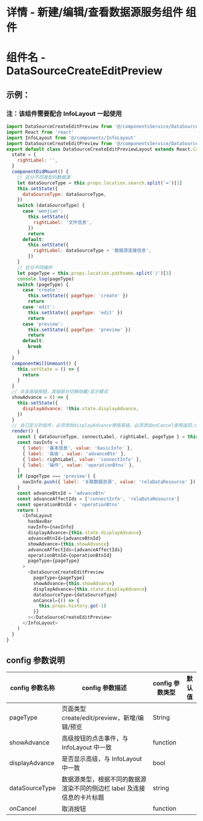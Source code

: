 <!--
 * @Author: Zhangyao
 * @Date: 2020-08-18 16:38:45
 * @LastEditors: Zhangyao
 * @LastEditTime: 2020-08-21 14:54:52
-->
# 详情 - 新建/编辑/查看数据源服务组件 组件
# 组件名 - DataSourceCreateEditPreview
## 示例：

### 注：该组件需要配合 InfoLayout 一起使用

```js
import DataSourceCreateEditPreview from '@/componentsService/DataSourceCreateEditPreview'
import React from 'react'
import InfoLayout from '@/components/InfoLayout'
import DataSourceCreateEditPreview from '@/componentsService/DataSourceCreateEditPreview'
export default class DataSourceCreateEditPreviewLayout extends React.Component {
  state = {
    rightLabel: '',
  }
  componentDidMount() {
    // 区分不同类型的数据源
    let dataSourceType = this.props.location.search.split('=')[1]
    this.setState({
      dataSourceType: dataSourceType,
    })
    switch (dataSourceType) {
      case 'wenjian':
        this.setState({
          rightLabel: '文件信息',
        })
        return
      default:
        this.setState({
          rightLabel: dataSourceType + '数据源连接信息',
        })
    }
    // 区分不同操作
    let pageType = this.props.location.pathname.split('/')[3]
    console.log(pageType)
    switch (pageType) {
      case 'create':
        this.setState({ pageType: 'create' })
        return
      case 'edit':
        this.setState({ pageType: 'edit' })
        return
      case 'preview':
        this.setState({ pageType: 'preview' })
        return
      default:
        break
    }
  }
  componentWillUnmount() {
    this.setState = () => {
      return
    }
  }
  // 点击高级按钮，高级部分切换隐藏/显示模式
  showAdvance = () => {
    this.setState({
      displayAdvance: !this.state.displayAdvance,
    })
  }
  // 自己定义的组件，必须添加displayAdvance使用高级。必须添加onCancel使用返回,connectLabel动态传递数据源右边label
  render() {
    const { dataSourceType, connectLabel, rightLabel, pageType } = this.state
    const navInfo = [
      { label: '基本信息', value: 'basicInfo' },
      { label: '高级', value: 'advanceBtn' },
      { label: rightLabel, value: 'connectInfo' },
      { label: '操作', value: 'operationBtns' },
    ]
    if (pageType === 'preview') {
      navInfo.push({ label: '关联数据资源', value: 'relaDataResource' })
    }
    const advanceBtnId = 'advanceBtn'
    const advanceAffectIds = ['connectInfo', 'relaDataResource']
    const operationBtnId = 'operationBtns'
    return (
      <InfoLayout
        hasNavBar
        navInfo={navInfo}
        displayAdvance={this.state.displayAdvance}
        advanceBtnId={advanceBtnId}
        showAdvance={this.showAdvance}
        advanceAffectIds={advanceAffectIds}
        operationBtnId={operationBtnId}
        pageType={pageType}
      >
        <DataSourceCreateEditPreview
          pageType={pageType}
          showAdvance={this.showAdvance}
          displayAdvance={this.state.displayAdvance}
          dataSourceType={dataSourceType}
          onCancel={() => {
            this.props.history.go(-1)
          }}
        ></DataSourceCreateEditPreview>
      </InfoLayout>
    )
  }
}
```

## config 参数说明

| config 参数名称 | config 参数描述                                                         | config 参数类型 | 默认值 |
| --------------- | ----------------------------------------------------------------------- | --------------- | ------ |
| pageType        | 页面类型 create/edit/preview，新增/编辑/预览                            | String          |
| showAdvance     | 高级按钮的点击事件，与 InfoLayout 中一致                                | function        |
| displayAdvance  | 是否显示高级，与 InfoLayout 中一致                                      | bool            |
| dataSourceType  | 数据源类型，根据不同的数据源渲染不同的侧边栏 label 及连接信息的卡片标题 | string          |
| onCancel        | 取消按钮                                                                | function        |
